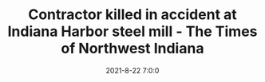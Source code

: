 ---
"title": "Contractor killed in accident at Indiana Harbor steel mill - The Times of Northwest Indiana"
"date": "2021-8-22 7:0:0"
"feed_name": "GOOGLENEWSCONSTRUCTION"
"feed_website": "https://news.google.com/search?q=construction%2Bincident&hl=en-US&gl=US&ceid=US:en"
"feed_rss": "https://news.google.com/rss/search?q=construction%2Bincident&hl=en-US&gl=US&ceid=US:en"
"link": "https://www.nwitimes.com/business/local/contractor-killed-in-accident-at-indiana-harbor-steel-mill/article_294404db-4ee5-596b-8542-9d873e61d352.html"
"file": "_posts/2021-1-1-9910ec4f310c2faceedb968c46dce69f436d2037.md"
"accident": "1"
"drilling": "0"
"dead": "0"
"injured": "0"
---